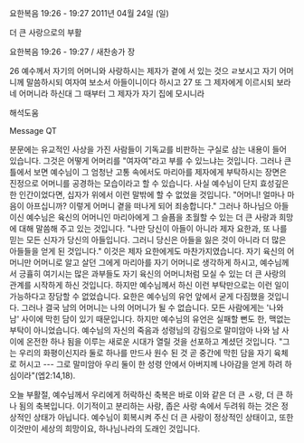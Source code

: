 요한복음 19:26 - 19:27 
2011년 04월 24일 (일)

더 큰 사랑으로의 부활



요한복음 19:26 - 19:27 / 새찬송가  장


26 예수께서 자기의 어머니와 사랑하시는 제자가 곁에 서 있는 것으 ㄹ보시고 자기 어머니께 말씀하시되 여자여 보소서 아들이니이다 하시고 27 또 그 제자에게 이르시되 보라 네 어머니라 하신대 그 때부터 그 제자가 자기 집에 모시니라

해석도움





Message QT

분문에는 유교적인 사상을 가진 사람들이 기독교를 비판하는 구실로 삼는 내용이 들어 있습니다. 그것은 어떻게 어머리를 "여자여"라고 부를 수 있느냐는 것입니다. 그러나 큰 틀에서 보면 예수님이 그 엄청난 고통 속에서도 마리아를 제자에게 부탁하시는 장면은 진정으로 어머니를 공경하는 모습이라고 할 수 있습니다. 사실 예수님이 단지 효성깊은 한 인간이었다면, 십자가 위에서 이런 말밖에 할 수 없었을 것입니다. "어머니! 얼마나 마음이 아프십니까? 이렇게 어머니 곁을 떠나게 되어 죄송합니다." 그러나 하나님으 아들이신 예수님은 육신의 어머니인 마리아에게 그 슬픔을 초월할 수 있는 더 큰 사랑과 희망에 대해 말씀해 주고 있는 것입니다. "나만 당신이 아들이 아니라 제자 요한과, 또 나를 믿는 모든 신자가 당신의 아들입니다. 그러니 당신은 아들을 잃은 것이 아니라 더 많은 아들들을 얻게 된 것입니다." 이것은 제자 요한에게도 마찬가지였습니다. 자기 육신의 어머니만 어머니로 알고 살던 그에게 마리아를 자기 어머니로 생각하게 하시고, 예수님께서 긍휼히 여기시는 많은 과부들도 자기 육신의 어머니처럼 모실 수 있는 더 큰 사랑의 관계를 시작하게 하신 것입니다.
하지만 예수님께서 하신 이런 부탁만으로는 이런 일이 가능하다고 장담할 수 없었습니다. 요한은 예수님의 유언 앞에서 굳게 다짐했을 것입니다. 그러나 결국 남의 어머니는 나의 어머니가 될 수 없습니다. 모든 사람에게는 '나와 남' 사이에 막힌 담이 있기 때문입니다. 하지만 예수님의 유언은 실패할 뻔도 한, 맥없는 부탁이 아니었습니다. 예수님의 자신의 죽음과 성령님의 강림으로 말미암아 나와 남 사이에 온전한 하나 됨을 이루는 새로운 시대가 열릴 것을 선포하고 계셨던 것입니다.
"그는 우리의 화평이신지라 둘로 하나를 만드사 원수 된 것 곧 중간에 막힌 담을 자기 육체로 허시고 --- 그로 말미암아 우리 둘이 한 성령 안에서 아버지께 나아감을 얻게 하려 하심이라"(엡2:14,18).

오늘 부활절, 예수님께서 우리에게 허락하신 축복은 바로 이와 같은 더 큰 ㅅ랑, 더 큰 하나 됨의 축복입니다. 이기적이고 분리하는 사랑, 좁은 사랑 속에서 두려워 하는 것은 정상적인 상태가 아닙니다. 예수님이 회복시켜 주신 더 큰 사랑이 정상적인 상태이고, 또한 이것만이 세상의 희망이요, 하나님나라의 도래인 것입니다.